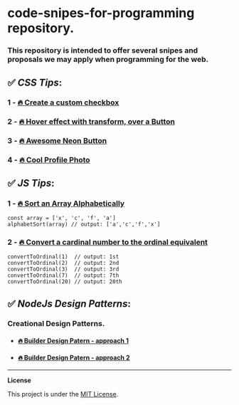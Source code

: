 # code-snipes-for-programming repository.

### This repository is intended to offer several snipes and proposals we may apply when programming for the web.

## ✅ *CSS Tips*:

### 1 - [🔥 Create a custom checkbox](https://github.com/carlosmedina-io/code-snipes-for-programming/blob/main/css-snipes/1-custom-checkbox.html)

### 2 - [🔥 Hover effect with transform, over a Button](https://github.com/carlosmedina-io/code-snipes-for-programming/blob/main/css-snipes/2-hover-effect-in-button.html)

### 3 - [🔥 Awesome Neon Button](https://github.com/carlosmedina-io/code-snipes-for-programming/blob/main/css-snipes/3-neon-submit-button.html)

### 4 - [🔥 Cool Profile Photo](https://github.com/carlosmedina-io/code-snipes-for-programming/blob/main/css-snipes/4-profile-photo.html)

## ✅ *JS Tips*:

### 1 - [🔥 Sort an Array Alphabetically](https://github.com/carlosmedina-io/code-snipes-for-programming/blob/main/js-snipes/alphabetSort.js)
```
const array = ['x', 'c', 'f', 'a']
alphabetSort(array) // output: ['a','c','f','x']
```

### 2 - [🔥 Convert a cardinal number to the ordinal equivalent](https://github.com/carlosmedina-io/code-snipes-for-programming/blob/main/js-snipes/convertToOrdinal.js)
```
convertToOrdinal(1)  // output: 1st
convertToOrdinal(2)  // output: 2nd
convertToOrdinal(3)  // output: 3rd
convertToOrdinal(7)  // output: 7th
convertToOrdinal(20) // output: 20th
```

## ✅ *NodeJs Design Patterns*:

### Creational Design Patterns.
- #### [🔥 Builder Design Patern - approach 1](https://github.com/carlosmedina-io/code-snipes-for-programming/tree/main/nodejs-design-patterns/creational/builder)
- #### [🔥 Builder Design Patern - approach 2](https://github.com/carlosmedina-io/code-snipes-for-programming/tree/main/nodejs-design-patterns/creational/builder2)


---

**License**

This project is under the [MIT License](https://github.com/carlosmedina-io/code-snipes-for-programming/blob/main/LICENSE).